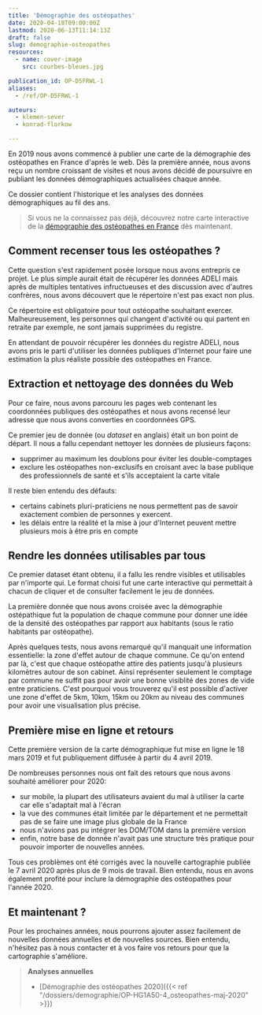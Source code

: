 ```yaml
---
title: 'Démographie des ostéopathes'
date: 2020-04-18T09:00:00Z
lastmod: 2020-06-13T11:14:13Z
draft: false
slug: demographie-osteopathes
resources:
  - name: cover-image
    src: courbes-bleues.jpg

publication_id: OP-D5FRWL-1
aliases:
  - /ref/OP-D5FRWL-1

auteurs:
  - klemen-sever
  - konrad-florkow

---
```


En 2019 nous avons commencé à publier une carte de la démographie des ostéopathes en
France d'après le web.
Dès la première année, nous avons reçu un nombre croissant de visites et nous
avons décidé de poursuivre en publiant les données démographiques actualisées
chaque année.

Ce dossier contient l'historique et les analyses des données
démographiques au fil des ans.

<!--more-->

> Si vous ne la connaissez pas déjà, découvrez notre carte interactive de la
> [démographie des ostéopathes en France](https://www.osteopathes.pro/fr/cartographie) dès maintenant.

## Comment recenser tous les ostéopathes ?
Cette question s'est rapidement posée lorsque nous avons entrepris ce projet.
Le plus simple aurait était de récupérer les données ADELI mais après de multiples
tentatives infructueuses et des discussion avec d'autres confrères,
nous avons découvert que le répertoire n'est pas exact non plus.

Ce répertoire est obligatoire pour tout ostéopathe souhaitant exercer.
Malheureusement, les personnes qui changent d'activité ou qui partent en retraite
par exemple, ne sont jamais supprimées du registre.

En attendant de pouvoir récupérer les données du registre ADELI, nous avons pris
le parti d'utiliser les données publiques d'Internet pour faire une estimation
la plus réaliste possible des ostéopathes en France.

## Extraction et nettoyage des données du Web
Pour ce faire, nous avons parcouru les pages web contenant les coordonnées
publiques des ostéopathes et nous avons recensé leur adresse que nous avons
converties en coordonnées GPS.

Ce premier jeu de donnée (ou *dataset* en anglais) était un bon point de départ.
Il nous a fallu cependant nettoyer les données de plusieurs façons:

 - supprimer au maximum les doublons pour éviter les double-comptages
 - exclure les ostéopathes non-exclusifs en croisant avec la base publique
   des professionnels de santé et s'ils acceptaient la carte vitale

Il reste bien entendu des défauts:

 - certains cabinets pluri-praticiens ne nous permettent pas de savoir
   exactement combien de personnes y exercent.
 - les délais entre la réalité et la mise à jour d'Internet peuvent mettre
   plusieurs mois à être pris en compte

## Rendre les données utilisables par tous
Ce premier dataset étant obtenu, il a fallu les rendre visibles et utilisables
par n'importe qui. Le format choisi fut une carte interactive qui permettait à
chacun de cliquer et de consulter facilement le jeu de données.

La première donnée que nous avons croisée avec la démographie ostépathique
fut la population de chaque commune pour donner une idée de la densité des
ostéopathes par rapport aux habitants (sous le ratio habitants par ostéopathe).

Après quelques tests, nous avons remarqué qu'il manquait une information
essentielle: la zone d'effet autour de chaque commune.
Ce qu'on entend par là, c'est que chaque ostéopathe attire des patients
jusqu'à plusieurs kilomètres autour de son cabinet.
Ainsi représenter seulement le comptage par commune ne suffit pas pour avoir une
bonne visiblité des zones de vide entre praticiens. C'est pourquoi vous
trouverez qu'il est possible d'activer une zone d'effet de 5km, 10km, 15km ou
20km au niveau des communes pour avoir une visualisation plus précise.

## Première mise en ligne et retours
Cette première version de la carte démographique fut mise en ligne le
18 mars 2019 et fut publiquement diffusée à partir du 4 avril 2019.

De nombreuses personnes nous ont fait des retours que nous avons souhaité
améliorer pour 2020:

 - sur mobile, la plupart des utilisateurs avaient du mal à utiliser la carte
   car elle s'adaptait mal à l'écran
 - la vue des communes était limitée par le département et ne permettait pas
   de se faire une image plus globale de la France
 - nous n'avions pas pu intégrer les DOM/TOM dans la première version
 - enfin, notre base de donnée n'avait pas une structure très pratique pour
   pouvoir importer de nouvelles années.

Tous ces problèmes ont été corrigés avec la nouvelle cartographie publiée le
7 avril 2020 après plus de 9 mois de travail. Bien entendu, nous en avons
également profité pour inclure la démographie des ostéopathes pour l'année 2020.

## Et maintenant ?

Pour les prochaines années, nous pourrons ajouter assez facilement de nouvelles
données annuelles et de nouvelles sources. Bien entendu, n'hésitez pas à nous
contacter et à vos faire vos retours pour que la cartographie s'améliore.

> **Analyses annuelles**
>  - [Démographie des ostéopathes 2020]({{< ref "/dossiers/demographie/OP-HG1A50-4_osteopathes-maj-2020" >}})
